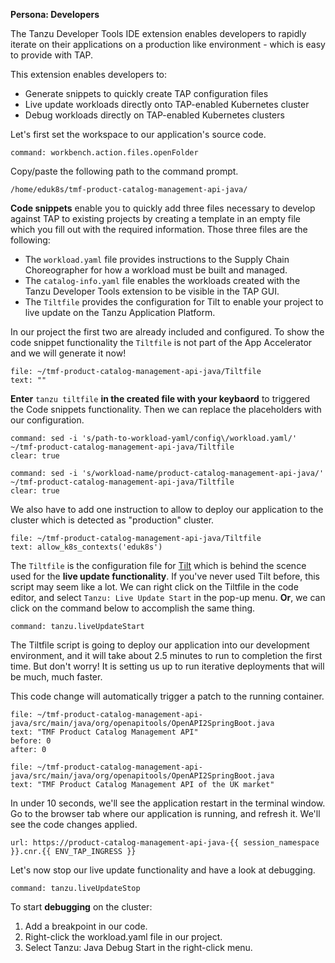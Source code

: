 **Persona: Developers**

The Tanzu Developer Tools IDE extension enables developers to rapidly iterate on their applications on a production like environment - which is easy to provide with TAP.

This extension enables developers to:
- Generate snippets to quickly create TAP configuration files
- Live update workloads directly onto TAP-enabled Kubernetes cluster
- Debug workloads directly on TAP-enabled Kubernetes clusters

Let's first set the workspace to our application's source code.
```editor:execute-command
command: workbench.action.files.openFolder
```
Copy/paste the following path to the command prompt.
```copy
/home/eduk8s/tmf-product-catalog-management-api-java/
```

**Code snippets** enable you to quickly add three files necessary to develop against TAP to existing projects by creating a template in an empty file which you fill out with the required information. 
Those three files are the following:
- The `workload.yaml` file provides instructions to the Supply Chain Choreographer for how a workload must be built and managed.
- The `catalog-info.yaml` file enables the workloads created with the Tanzu Developer Tools extension to be visible in the TAP GUI.
- The `Tiltfile` provides the configuration for Tilt to enable your project to live update on the Tanzu Application Platform.

In our project the first two are already included and configured. To show the code snippet functionality the `Tiltfile` is not part of the App Accelerator and we will generate it now!
```editor:append-lines-to-file
file: ~/tmf-product-catalog-management-api-java/Tiltfile
text: ""
```


**Enter** `tanzu tiltfile` **in the created file with your keybaord** to triggered the Code snippets functionality. Then we can replace the placeholders with our configuration.
```terminal:execute
command: sed -i 's/path-to-workload-yaml/config\/workload.yaml/' ~/tmf-product-catalog-management-api-java/Tiltfile
clear: true
```
```terminal:execute
command: sed -i 's/workload-name/product-catalog-management-api-java/' ~/tmf-product-catalog-management-api-java/Tiltfile
clear: true
```
We also have to add one instruction to allow to deploy our application to the cluster which is detected as "production" cluster. 
```editor:append-lines-to-file
file: ~/tmf-product-catalog-management-api-java/Tiltfile
text: allow_k8s_contexts('eduk8s')
```

The `Tiltfile` is the configuration file for [Tilt](https://tilt.dev) which is behind the scence used for the **live update functionality**.
If you've never used Tilt before, this script may seem like a lot. We can right click on the Tiltfile in the code editor, and select `Tanzu: Live Update Start` in the pop-up menu. **Or**, we can click on the command below to accomplish the same thing.

```editor:execute-command
command: tanzu.liveUpdateStart
```

The Tiltfile script is going to deploy our application into our development environment, and it will take about 2.5 minutes to run to completion the first time. But don't worry! It is setting us up to run iterative deployments that will be much, much faster.

This code change will automatically trigger a patch to the running container. 
```editor:select-matching-text
file: ~/tmf-product-catalog-management-api-java/src/main/java/org/openapitools/OpenAPI2SpringBoot.java
text: "TMF Product Catalog Management API"
before: 0
after: 0
```

```editor:replace-text-selection
file: ~/tmf-product-catalog-management-api-java/src/main/java/org/openapitools/OpenAPI2SpringBoot.java
text: "TMF Product Catalog Management API of the UK market"
```

In under 10 seconds, we'll see the application restart in the terminal window. Go to the browser tab where our application is running, and refresh it. We'll see the code changes applied.
```dashboard:open-url
url: https://product-catalog-management-api-java-{{ session_namespace }}.cnr.{{ ENV_TAP_INGRESS }}
```

Let's now stop our live update functionality and have a look at debugging.
```editor:execute-command
command: tanzu.liveUpdateStop
```

To start **debugging** on the cluster:
1. Add a breakpoint in our code.
2. Right-click the workload.yaml file in our project.
3. Select Tanzu: Java Debug Start in the right-click menu.